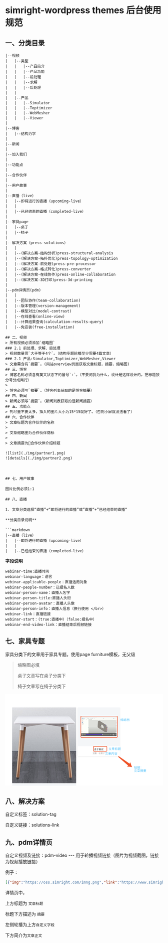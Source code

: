 # simright-wordpress themes 后台使用规范

## 一、分类目录
```
|--视频
|   |--类型
|   |   |--产品简介
|   |   |--产品功能
|   |   |--前处理
|   |   |--求解
|   |   |--后处理
|   |
|   |--产品
|   |   |--Simulator
|   |   |--Toptimizer
|   |   |--WebMesher
|   |   |--Viewer
|
|--博客
|   |--结构力学
|
|--新闻
|
|--加入我们
|
|--功能点
|
|--合作伙伴
|
|--用户故事
|
|--直播（live）
|	|--即将进行的直播（upcoming-live）
|	|
|	|--已经结束的直播（completed-live）
|
|--家具page
|   |--桌子
|   |--椅子
|
|--解决方案（press-solutions）
|   |
|   |--(解决方案-结构分析)press-structural-analysis
|   |--(解决方案-拓扑优化)press-topology-optimization
|   |--(解决方案-前处理)press-pre-processor
|   |--(解决方案-格式转化)press-converter
|   |--(解决方案-在线协作)press-online-collaboration
|   |--(解决方案-3D打印)press-3d-printing
|
|--pdm详情页(pdm)
|   |
|   |--团队协作(team-collaboration)
|   |--版本管理(version-management)
|   |--模型对比(model-contrast)
|   |--在线查看(online-view)
|   |--计算结果查询(calculation-results-query)
|   |--免安装(free-installation)

## 二、视频
> 所有视频必须添加`缩略图`
### 2.1 前处理、求解、后处理
> 视频数量需`大于等于4个`。（结构专题轮播至少需要4篇文章）
### 2.1 产品:Simulator,Toptimizer,WebMesher,Viewer
> 文章需含有`摘要`。(网站overview页面获取文章标题，摘要，缩略图)
## 三、博客
> 博客名称必须含有英文状态下的冒号`:`。（不要问我为什么，设计是这样设计的。把标题按分号分成两行）
>
> 博客必须写`摘要`。（博客列表获取的是博客摘要）
## 四、新闻
> 新闻必须写`摘要`。（新闻列表获取的是新闻摘要）
## 五、功能点
> 列尽量不要太多，插入的图片大小为15*15就好了。（否则小屏就没法看了）
## 六、合作伙伴
> 文章标题为合作伙伴的名称
>
> 文章缩略图为合作伙伴商标
>
> 文章摘要为合作伙伴介绍标题

![list](./img/partner1.png)
![details](./img/partner2.png)



## 七、用户故事

图片比例必须1:1

## 八、直播

1. 文章分类选择“直播”+“即将进行的直播”或”直播“+”已经结束的直播“

**分类目录说明**

```markdown
|--直播（live）
|	|--即将进行的直播（upcoming-live）
|	|
|	|--已经结束的直播（completed-live）

```



**字段说明**

```
webinar-time:直播时间
webinar-language：语言
webinar-applicable-people：直播适用对象
webinar-people-number：已报名人数
webinar-person-name：直播人名字
webinar-person-title:直播人头衔
webinar-person-avatar：直播人头像
webinar-person-info：直播人信息（换行使用 </br>）
webinar-link：直播链接
webinar-start：(true:直播中）（false:报名中）
webinar-end-video-link：直播结束后视频链接
```



## 七、家具专题

家具分类下的文章用于家具专题。使用page furniture模板，无父级
>
> 缩略图必填
>
> 桌子文章写在桌子分类下
>
> 椅子文章写在椅子分类下

![furniture](./img/furniture.png)

## 八、解决方案

自定义标签：solution-tag

自定义链接：solutions-link

## 九、pdm详情页
自定义视频及链接：pdm-video --- 用于轮播视频链接（图片为视频截图，链接为视频播放链接）

例子：
```json
[{"img":"https://oss.simright.com/imng.png","link":"https://www.simright.com1"},{"img":"https://oss.simright.com/imng.png","link":"https://www.simright.com2"},{"img":"https://oss.simright.com/imng.png","link":"https://www.simright.com3"}]
```

详情页中，

上方标题为 `文章标题`

标题下方描述为 `摘要`

左侧轮播为上方`自定义字段`

下方简介为`文章正文` 




